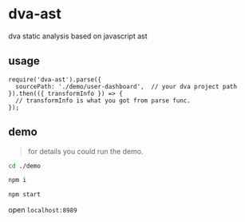 # dva-ast
dva static analysis based on javascript ast

## usage

```
require('dva-ast').parse({
  sourcePath: './demo/user-dashboard',  // your dva project path
}).then(({ transformInfo }) => {
  // transformInfo is what you got from parse func.
});
```

## demo

> for details you could run the demo.

```bash
cd ./demo
```

```bash
npm i
```

```bash
npm start
```

open `localhost:8989`
